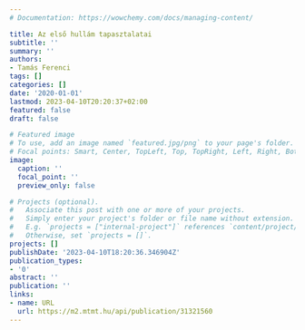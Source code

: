 ```yaml
---
# Documentation: https://wowchemy.com/docs/managing-content/

title: Az első hullám tapasztalatai
subtitle: ''
summary: ''
authors:
- Tamás Ferenci
tags: []
categories: []
date: '2020-01-01'
lastmod: 2023-04-10T20:20:37+02:00
featured: false
draft: false

# Featured image
# To use, add an image named `featured.jpg/png` to your page's folder.
# Focal points: Smart, Center, TopLeft, Top, TopRight, Left, Right, BottomLeft, Bottom, BottomRight.
image:
  caption: ''
  focal_point: ''
  preview_only: false

# Projects (optional).
#   Associate this post with one or more of your projects.
#   Simply enter your project's folder or file name without extension.
#   E.g. `projects = ["internal-project"]` references `content/project/deep-learning/index.md`.
#   Otherwise, set `projects = []`.
projects: []
publishDate: '2023-04-10T18:20:36.346904Z'
publication_types:
- '0'
abstract: ''
publication: ''
links:
- name: URL
  url: https://m2.mtmt.hu/api/publication/31321560
---
```

